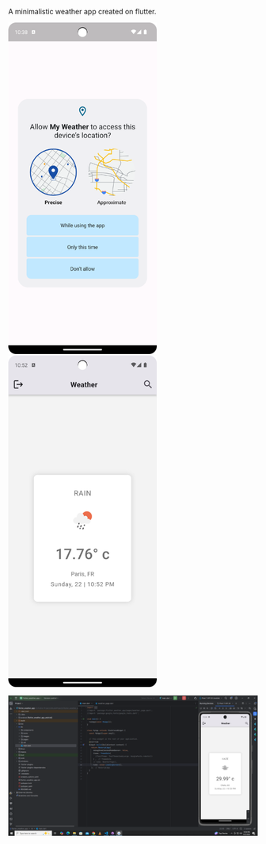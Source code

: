 A minimalistic weather app created on flutter.


<img src="lib/images/weather-geo.png" width="300" /> &ensp; &ensp;&ensp; <img src="lib/images/weather-home.png" width="300" />


<img src="lib/images/Screenshot.png" width="1080" />
